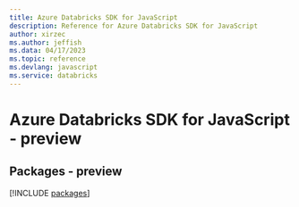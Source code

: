 ```yaml
---
title: Azure Databricks SDK for JavaScript
description: Reference for Azure Databricks SDK for JavaScript
author: xirzec
ms.author: jeffish
ms.data: 04/17/2023
ms.topic: reference
ms.devlang: javascript
ms.service: databricks
---
```

# Azure Databricks SDK for JavaScript - preview
## Packages - preview
[!INCLUDE [packages](databricks-index.md)]
